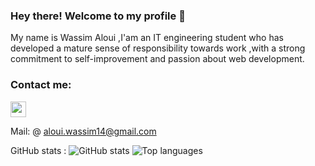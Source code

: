 ### Hey there! Welcome to my profile 👋

My name is Wassim Aloui ,I'am an IT engineering student who has developed a mature sense of responsibility towards work ,with a strong commitment to self-improvement and passion about web development.



 <h3 align="left">Contact me:</h3>
<p align="left">
  <a href="https://www.linkedin.com/in/wassim-aloui-936304265/" target="blank"><img align="center" src="https://raw.githubusercontent.com/rahuldkjain/github-profile-readme-generator/master/src/images/icons/Social/linked-in-alt.svg" height="25" width="25" /></a>
</p> 

Mail: @ <a href="mailto:aloui.wassim14@gmail.com">aloui.wassim14@gmail.com</a>



GitHub stats :
![GitHub stats](https://github-readme-stats.vercel.app/api?username=Wassim-Aloui&count_private=true&show_icons=true&theme=radical)
![Top languages](https://github-readme-stats.vercel.app/api/top-langs/?username=Wassim-Aloui&show_icons=true&theme=radical)






